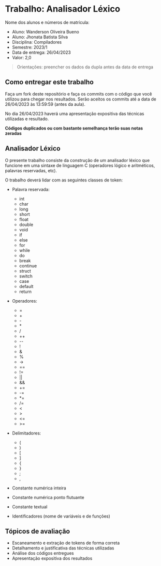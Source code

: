 # Trabalho: Analisador Léxico

Nome dos alunos e números de matrícula:

- Aluno: Wanderson Oliveira Bueno
- Aluno: Jhonata Batista Silva
- Disciplina: Compiladores
- Semestre: 2023/1
- Data de entrega: 26/04/2023
- Valor: 2,0

> Orientações: preencher os dados da dupla antes da data de entrega

## Como entregar este trabalho

Faça um fork deste repositório e faça os commits com o código que você utilizou para chegar nos resultados. Serão aceitos os commits até a data de 26/04/2023 às 13:59:59 (antes da aula).

No dia 26/04/2023 haverá uma apresentação expositiva das técnicas utilizadas e resultado.

**Códigos duplicados ou com bastante semelhança terão suas notas zeradas**

## Analisador Léxico

O presente trabalho consiste da construção de um analisador léxico que funcione em uma sintaxe de linguagem C (operadores lógico e aritméticos, palavras reservadas, etc).

O trabalho deverá lidar com as seguintes classes de token:

- Palavra reservada:

  - int
  - char
  - long
  - short
  - float
  - double
  - void
  - if
  - else
  - for
  - while
  - do
  - break
  - continue
  - struct
  - switch
  - case
  - default
  - return

- Operadores:

  - =
  - \+
  - \-
  - \*
  - /
  - ++
  - \--
  - !
  - &
  - %
  - ->
  - ==
  - !=
  - ||
  - &&
  - +=
  - -=
  - \*=
  - /=
  - <
  - \>
  - <=
  - \>=

- Delimitadores:

  - (
  - )
  - [
  - ]
  - {
  - }
  - ;
  - ,

- Constante numérica inteira
- Constante numérica ponto flutuante
- Constante textual
- Identificadores (nome de variáveis e de funções)

## Tópicos de avaliação

- Escaneamento e extração de tokens de forma correta
- Detalhamento e justificativa das técnicas utilizadas
- Análise dos códigos entregues
- Apresentação expositiva dos resultados
